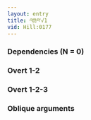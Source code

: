 ```yaml
---
layout: entry
title: འཁྲབ་√1
vid: Hill:0177
---
```

### Dependencies (N = 0)


### Overt 1-2


### Overt 1-2-3


### Oblique arguments
